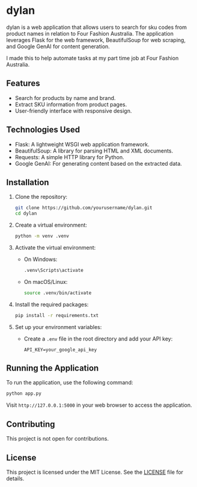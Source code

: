 # dylan

dylan is a web application that allows users to search for sku codes from product names in relation to Four Fashion Australia. The application leverages Flask for the web framework, BeautifulSoup for web scraping, and Google GenAI for content generation.

I made this to help automate tasks at my part time job at Four Fashion Australia.

## Features

- Search for products by name and brand.
- Extract SKU information from product pages.
- User-friendly interface with responsive design.

## Technologies Used

- Flask: A lightweight WSGI web application framework.
- BeautifulSoup: A library for parsing HTML and XML documents.
- Requests: A simple HTTP library for Python.
- Google GenAI: For generating content based on the extracted data.

## Installation

1. Clone the repository:
   ```bash
   git clone https://github.com/yourusername/dylan.git
   cd dylan
   ```

2. Create a virtual environment:
   ```bash
   python -m venv .venv
   ```

3. Activate the virtual environment:
   - On Windows:
     ```bash
     .venv\Scripts\activate
     ```
   - On macOS/Linux:
     ```bash
     source .venv/bin/activate
     ```

4. Install the required packages:
   ```bash
   pip install -r requirements.txt
   ```

5. Set up your environment variables:
   - Create a `.env` file in the root directory and add your API key:
     ```
     API_KEY=your_google_api_key
     ```

## Running the Application

To run the application, use the following command:
```bash
python app.py
```

Visit `http://127.0.0.1:5000` in your web browser to access the application.

## Contributing

This project is not open for contributions.

## License

This project is licensed under the MIT License. See the [LICENSE](LICENSE) file for details.
